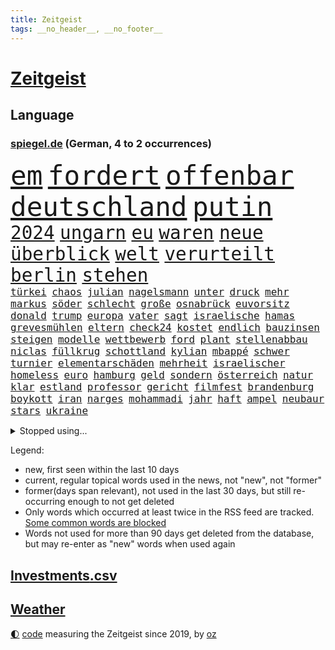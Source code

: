 ```yaml
---
title: Zeitgeist
tags: __no_header__, __no_footer__
---
```


# [Zeitgeist](https://oliz.io/zeitgeist/)

## Language

<h3><a href="https://www.spiegel.de" target="_blank">spiegel.de</a> (German, 4 to 2 occurrences)</h3>
<p style="font-family:monospace">
<span style="font-size:32pt"><a href="news_links.html#em" class="current">em</a></span>
<span style="font-size:32pt"><a href="news_links.html#fordert" class="current">fordert</a></span>
<span style="font-size:32pt"><a href="news_links.html#offenbar" class="current">offenbar</a></span>
<span style="font-size:32pt"><a href="news_links.html#deutschland" class="current">deutschland</a></span>
<span style="font-size:32pt"><a href="news_links.html#putin" class="current">putin</a></span>
<br>
<span style="font-size:22pt"><a href="news_links.html#2024" class="current">2024</a></span>
<span style="font-size:22pt"><a href="news_links.html#ungarn" class="current">ungarn</a></span>
<span style="font-size:22pt"><a href="news_links.html#eu" class="current">eu</a></span>
<span style="font-size:22pt"><a href="news_links.html#waren" class="current">waren</a></span>
<span style="font-size:22pt"><a href="news_links.html#neue" class="current">neue</a></span>
<span style="font-size:22pt"><a href="news_links.html#überblick" class="current">überblick</a></span>
<span style="font-size:22pt"><a href="news_links.html#welt" class="current">welt</a></span>
<span style="font-size:22pt"><a href="news_links.html#verurteilt" class="current">verurteilt</a></span>
<span style="font-size:22pt"><a href="news_links.html#berlin" class="current">berlin</a></span>
<span style="font-size:22pt"><a href="news_links.html#stehen" class="current">stehen</a></span>
<br>
<span style="font-size:12pt"><a href="news_links.html#türkei" class="current">türkei</a></span>
<span style="font-size:12pt"><a href="news_links.html#chaos" class="current">chaos</a></span>
<span style="font-size:12pt"><a href="news_links.html#julian" class="current">julian</a></span>
<span style="font-size:12pt"><a href="news_links.html#nagelsmann" class="current">nagelsmann</a></span>
<span style="font-size:12pt"><a href="news_links.html#unter" class="current">unter</a></span>
<span style="font-size:12pt"><a href="news_links.html#druck" class="current">druck</a></span>
<span style="font-size:12pt"><a href="news_links.html#mehr" class="current">mehr</a></span>
<span style="font-size:12pt"><a href="news_links.html#markus" class="current">markus</a></span>
<span style="font-size:12pt"><a href="news_links.html#söder" class="current">söder</a></span>
<span style="font-size:12pt"><a href="news_links.html#schlecht" class="current">schlecht</a></span>
<span style="font-size:12pt"><a href="news_links.html#große" class="current">große</a></span>
<span style="font-size:12pt"><a href="news_links.html#osnabrück" class="current">osnabrück</a></span>
<span style="font-size:12pt"><a href="news_links.html#euvorsitz" class="new">euvorsitz</a></span>
<span style="font-size:12pt"><a href="news_links.html#donald" class="current">donald</a></span>
<span style="font-size:12pt"><a href="news_links.html#trump" class="current">trump</a></span>
<span style="font-size:12pt"><a href="news_links.html#europa" class="current">europa</a></span>
<span style="font-size:12pt"><a href="news_links.html#vater" class="current">vater</a></span>
<span style="font-size:12pt"><a href="news_links.html#sagt" class="current">sagt</a></span>
<span style="font-size:12pt"><a href="news_links.html#israelische" class="current">israelische</a></span>
<span style="font-size:12pt"><a href="news_links.html#hamas" class="current">hamas</a></span>
<span style="font-size:12pt"><a href="news_links.html#grevesmühlen" class="current">grevesmühlen</a></span>
<span style="font-size:12pt"><a href="news_links.html#eltern" class="current">eltern</a></span>
<span style="font-size:12pt"><a href="news_links.html#check24" class="new">check24</a></span>
<span style="font-size:12pt"><a href="news_links.html#kostet" class="current">kostet</a></span>
<span style="font-size:12pt"><a href="news_links.html#endlich" class="current">endlich</a></span>
<span style="font-size:12pt"><a href="news_links.html#bauzinsen" class="new">bauzinsen</a></span>
<span style="font-size:12pt"><a href="news_links.html#steigen" class="current">steigen</a></span>
<span style="font-size:12pt"><a href="news_links.html#modelle" class="current">modelle</a></span>
<span style="font-size:12pt"><a href="news_links.html#wettbewerb" class="current">wettbewerb</a></span>
<span style="font-size:12pt"><a href="news_links.html#ford" class="current">ford</a></span>
<span style="font-size:12pt"><a href="news_links.html#plant" class="current">plant</a></span>
<span style="font-size:12pt"><a href="news_links.html#stellenabbau" class="current">stellenabbau</a></span>
<span style="font-size:12pt"><a href="news_links.html#niclas" class="new">niclas</a></span>
<span style="font-size:12pt"><a href="news_links.html#füllkrug" class="new">füllkrug</a></span>
<span style="font-size:12pt"><a href="news_links.html#schottland" class="current">schottland</a></span>
<span style="font-size:12pt"><a href="news_links.html#kylian" class="current">kylian</a></span>
<span style="font-size:12pt"><a href="news_links.html#mbappé" class="current">mbappé</a></span>
<span style="font-size:12pt"><a href="news_links.html#schwer" class="current">schwer</a></span>
<span style="font-size:12pt"><a href="news_links.html#turnier" class="current">turnier</a></span>
<span style="font-size:12pt"><a href="news_links.html#elementarschäden" class="current">elementarschäden</a></span>
<span style="font-size:12pt"><a href="news_links.html#mehrheit" class="current">mehrheit</a></span>
<span style="font-size:12pt"><a href="news_links.html#israelischer" class="current">israelischer</a></span>
<span style="font-size:12pt"><a href="news_links.html#homeless" class="new">homeless</a></span>
<span style="font-size:12pt"><a href="news_links.html#euro" class="current">euro</a></span>
<span style="font-size:12pt"><a href="news_links.html#hamburg" class="current">hamburg</a></span>
<span style="font-size:12pt"><a href="news_links.html#geld" class="current">geld</a></span>
<span style="font-size:12pt"><a href="news_links.html#sondern" class="current">sondern</a></span>
<span style="font-size:12pt"><a href="news_links.html#österreich" class="current">österreich</a></span>
<span style="font-size:12pt"><a href="news_links.html#natur" class="current">natur</a></span>
<span style="font-size:12pt"><a href="news_links.html#klar" class="current">klar</a></span>
<span style="font-size:12pt"><a href="news_links.html#estland" class="current">estland</a></span>
<span style="font-size:12pt"><a href="news_links.html#professor" class="current">professor</a></span>
<span style="font-size:12pt"><a href="news_links.html#gericht" class="current">gericht</a></span>
<span style="font-size:12pt"><a href="news_links.html#filmfest" class="current">filmfest</a></span>
<span style="font-size:12pt"><a href="news_links.html#brandenburg" class="current">brandenburg</a></span>
<span style="font-size:12pt"><a href="news_links.html#boykott" class="current">boykott</a></span>
<span style="font-size:12pt"><a href="news_links.html#iran" class="current">iran</a></span>
<span style="font-size:12pt"><a href="news_links.html#narges" class="current">narges</a></span>
<span style="font-size:12pt"><a href="news_links.html#mohammadi" class="current">mohammadi</a></span>
<span style="font-size:12pt"><a href="news_links.html#jahr" class="current">jahr</a></span>
<span style="font-size:12pt"><a href="news_links.html#haft" class="current">haft</a></span>
<span style="font-size:12pt"><a href="news_links.html#ampel" class="current">ampel</a></span>
<span style="font-size:12pt"><a href="news_links.html#neubaur" class="new">neubaur</a></span>
<span style="font-size:12pt"><a href="news_links.html#stars" class="current">stars</a></span>
<span style="font-size:12pt"><a href="news_links.html#ukraine" class="current">ukraine</a></span>
</p>
<details>
<summary>Stopped using...</summary>
<p class="former" style="font-size:12pt">
wünscht(1336) proteste(1335) traf(1335) anschlag(1334) infektionen(1334) positionen(1334) wirkte(1334) überwinden(1334) berichte(1333) material(1333) freien(1332) benzin(1331) entlastet(1331) freiheit(1331) genannt(1331) phase(1331) plus(1331) reihe(1331) sogenannte(1331) vergewaltigt(1331) vollständig(1331) gefährden(1330) klein(1330) londoner(1330) lust(1330) persönlich(1330) riss(1330) ermöglichen(1329) freiburg(1329) monatelang(1329) nahmen(1329) portugal(1329) rest(1329) verfolgen(1329) verfügung(1329) atmosphäre(1328) covid(1328) erdoğan(1328) forderung(1328) jobs(1328) regt(1328) solidarität(1328) treffer(1328) 29(1327) entlässt(1327) konflikte(1327) altes(1326) machthaber(1326) nahverkehr(1326) schreiben(1326) kommission(1325) sexueller(1325) sinnvoll(1325) wohnhaus(1325) ökonom(1325) aufklärung(1324) dementiert(1324) hieß(1324) mitteln(1324) verschwunden(1324) vorher(1324) 32(1323) befreien(1322) schnee(1322) geflogen(1321) irak(1321) lügen(1321) protestieren(1321) feuerwehrleute(1320) halbfinale(1320) schwierig(1320) toter(1320) ungarns(1320) viktor(1320) bestätigen(1319) design(1319) see(1319) verschwand(1319) brutal(1318) dar(1317) drastischen(1317) falschen(1317) fortgesetzt(1317) gesamten(1316) moskaus(1315) vorjahr(1315) half(1314) kindes(1314) einnahmen(1313) 1500(1312) gestürzt(1312) behalten(1311) mission(1311) 11(1310) konkrete(1310) patient(1310) änderungen(1310) spannungen(1308) müsste(1307) parallelen(1307) aufhalten(1305) frisch(1305) ausrüstung(1304) automatisch(1301) bestmarke(1301) begrüßt(1300) verhandeln(1300) gelandet(1299) wendet(1298) profis(1297) abgeschlossen(1295) gewarnt(1294) unterdessen(1293) ausgaben(1282) hitler(1265) gelangen(1260) heidelberg(1242) anna(1216) long(1150) unis(1146) felix(1096) belastung(1073) auswärtige(1062) mächtigen(1051) nachspielzeit(1021) musks(1017) liebsten(998) worum(979) halbes(959) verständigt(956) inklusive(945) unbekannter(944) schülerin(941) gestört(937) stadtteil(928) vatikan(927) auge(926) außenministerium(915) invasion(908) buschmann(898) propaganda(888) genehmigt(882) gefechte(881) geplatzt(871) schwieriger(869) zweites(865) desto(864) gezwungen(856) streik(850) herausgefunden(848) lohnen(848) positiven(847) flughäfen(845) abschaffung(841) transparenz(840) betreibt(836) 98(826) gebiete(816) baustelle(809) töchter(809) 34(808) schlechter(801) natobeitritt(792) fernen(776) jack(765) steuerhinterziehung(744) ausgebaut(740) exuspräsident(739) steuerzahler(730) justizminister(716) brasilianischen(709) bekämpft(701) krebserkrankung(700) image(698) verzeichnet(696) notruf(666) aufmerksam(659) streiks(658) peru(648) 63(646) töne(642) lettland(640) tagelang(635) lula(633) freigegeben(632) francisco(615) spiegelrecherche(612) staatsmedien(611) eineinhalb(608) gerecht(603) methoden(602) besatzung(600) großeinsatz(598) schmeckt(594) deuten(592) herrschen(589) mitarbeitern(577) eric(570) doping(566) abbauen(560) redet(557) einstige(556) stimmten(552) bewaffneten(537) gestalten(537) flogen(536) supermarkt(534) labor(533) berufseinstieg(532) kulturkampf(525) aufgelöst(524) rammt(524) al(520) fahnder(518) gebühren(516) geldgeber(504) gedenken(496) autofahren(495) floh(494) wasserstoff(494) jene(489) freiwillige(486) fluggesellschaft(484) weimar(484) jäger(479) green(478) kleinere(477) unruhe(477) beitritt(472) bewertet(472) militäreinsatz(472) zuckerberg(471) dicht(466) unterbrechung(463) lieferte(462) darmstadt(455) detail(455) ankommen(449) ungeklärt(444) parks(443) angenommen(440) dringen(440) älteren(439) dürren(432) zittern(432) angerichtet(430) kleinkind(428) kollidiert(427) betrunkener(426) kader(423) 13jährige(422) gekürt(419) adhs(414) dringt(412) gesundheitlichen(412) bekämpfung(411) amtsinhaber(410) deutlicher(410) fläche(410) härtere(410) tickets(408) lina(407) experiment(405) intensivstation(405) durften(402) forscherin(397) auffällig(395) regierungen(388) miese(382) etablierten(381) hamburgs(380) mühe(380) filmbranche(378) südkoreas(378) vergabe(378) erregt(376) angelegt(374) brandanschlag(374) mangelnden(368) vogel(368) ankurbeln(366) beruft(366) objekte(365) ausschließen(362) website(361) budget(359) aleksandar(357) erkennt(353) verrückt(352) oldenburg(347) polizeigewahrsam(344) umzusetzen(344) busfahrer(342) selben(340) greta(338) thunberg(338) massiver(337) ozean(336) warnungen(333) ehre(332) anträge(329) vertrauter(329) clemens(325) blumen(323) neubrandenburg(318) schneidet(317) marokko(315) unterscheiden(315) aufatmen(314) winfried(313) froh(312) strenger(312) wmtitel(312) maximal(307) grünheide(305) stritten(302) mächtigsten(299) torwart(297) cannabislegalisierung(295) zweifelt(295) betriebe(294) reserve(294) künstlerinnen(291) betrogen(290) anfangen(288) elversberg(287) leser(287) judenhass(285) unbeeindruckt(285) überwacht(284) hartes(283) interessant(283) mary(283) gestiegenen(282) tankstelle(282) hilfsorganisationen(281) drogenboss(280) abstiegskampf(279) drehte(279) erdtrabanten(279) saudiarabiens(279) rechtsextremisten(278) knacken(277) riesiges(277) astronomen(276) roter(276) franziska(275) ansage(274) dient(273) verfolgung(273) lahmlegen(272) zusammengebrochen(272) schlugen(271) technisch(270) young(270) neuesten(268) vertreiben(266) 99(265) reformiert(265) tvsender(263) explodierte(262) mützenich(257) zurückhaltend(254) 76(253) abgeschossen(253) belästigt(253) 1994(252) letztlich(252) flüchtlingspolitik(251) haustiere(251) darstellung(250) ecke(250) berüchtigte(249) ausbruch(247) krimineller(247) linkenpolitiker(247) rage(246) 92(244) unfaire(244) verheiratet(244) ägyptens(244) schenkt(243) erstaunliche(242) ultrarechten(242) baute(240) duo(239) grenzregion(239) unternehmens(238) verbraucherzentrale(238) mobbing(236) blätter(233) ddr(233) instrument(233) verzweifeln(233) protestierenden(232) tsg(232) medizinische(231) dunklen(229) versagt(229) streifenwagen(228) willkommen(228) offline(227) geregelt(226) nominierung(225) böse(224) großzügigen(222) jüngster(222) unterscheidet(221) kracht(217) einfachen(216) migrationshintergrund(216) bodenoffensive(215) hasses(215) munter(215) normale(215) beruhigen(213) extremistischen(213) zölle(213) luxushotel(212) spieltag(212) synagoge(212) messungen(211) garmischpartenkirchen(209) schlange(209) adam(208) herbe(208) weltlage(208) sara(207) holger(206) erkannt(203) künftige(203) recep(203) südlichen(203) tayyip(203) bewaffneter(201) stille(201) schalker(200) betroffener(199) vergebens(199) aggressiver(198) einheitliche(198) verbliebene(197) freitagmorgen(196) militärhilfen(194) signalisiert(194) kleider(193) vollständige(193) friedlich(192) aufwand(191) gazakriegs(191) barbara(190) banner(189) norwegens(187) eier(185) gazas(185) produzent(185) christlichen(184) haley(184) islamische(184) nikki(184) geklagt(183) teures(183) präsidentschaftskandidatur(182) tarifkonflikt(182) chan(181) dr(181) dfl(179) genehmigung(179) einnahme(178) gebilligt(177) geplantes(177) mutmaßlichem(177) ryan(177) vereine(177) ausgenommen(176) fach(176) mängeln(175) verdanken(175) etlichen(174) regierungskoalition(174) verabschiedung(174) energieinfrastruktur(173) wagens(173) aktienkurs(171) autokonzern(171) hochrangiger(171) versteigern(171) doku(170) notlage(170) oscarpreisträgerin(170) stralsund(169) uganda(169) vorbehalte(169) verhältnisse(168) dialoge(167) erfinder(167) trägerrakete(167) gucci(166) oberverwaltungsgericht(165) player(164) aufstellen(163) reparatur(162) simon(162) trailer(162) verzicht(162) eingegangen(161) gerungen(161) station(160) tanzt(160) beschränken(159) einstufung(157) stürmt(157) luftraum(156) natogebiet(156) on(156) auslaufen(154) diesjährige(154) schwarzgrün(154) marktmacht(153) widmen(153) inselgruppe(152) pavlović(152) schwerste(152) shoppingapp(152) unipräsidentin(152) geltend(151) bidenregierung(150) handgreiflich(150) humanitärer(150) weltgemeinschaft(149) kommandozentrale(148) spielabbruch(148) ärgern(148) masters(147) belgorod(146) designs(146) teuerung(146) therapien(146) 80000(145) bedrängt(145) dahintersteckt(144) längsten(144) schlappe(144) bombe(143) gesetzliche(143) scorsese(143) donbass(142) provokationen(142) anthony(141) kochbuchtipps(141) kiewer(140) erzielen(139) b(138) baldigen(138) gefechten(138) trotzt(138) hilfskonvoi(137) landsmann(137) sehnsucht(136) priscilla(135) unsterblich(135) langes(133) anwesend(132) katastrophal(132) lecker(132) michel(132) knicks(131) 2009(130) aneinander(130) hungersnot(130) bayerntrainer(129) begleiter(129) quälen(129) südafrikas(129) beweis(128) direkten(128) privates(127) stau(127) umgeleitet(127) absolvieren(125) gemüter(125) kanadische(125) nährt(125) rabatte(125) bestürzt(124) gefühlt(124) anmelden(123) riskiert(123) wüste(123) charlotte(122) finanzministers(122) kritischem(122) unbezahlbar(122) daheim(121) klassenfahrt(121) kleinanzeigen(121) eindrucksvoll(119) festgenommener(119) palmen(119) reichsten(119) taurus(119) formiert(118) provisorischen(118) verdiente(118) konkurrentin(117) weltpolitik(117) werteunion(117) sonderlich(116) konkretes(115) aussortiert(114) lutz(114) erleichtert(113) fressen(112) saisonende(112) jr(111) lieferanten(111) lobbyisten(111) präsidentschaftskandidat(111) raubüberfall(111) angeordnet(110) bunte(110) trieben(110) do(109) schütteln(109) widersetzt(109) massenhaften(108) solches(108) veralteten(108) zusammengekommen(108) berchtesgadener(107) esc(106) trainers(106) aberkannt(105) nationalsozialismus(105) trick(105) weichen(105) 19jähriger(104) malmö(104) yoon(104) besonderer(103) boote(103) prächtig(103) rekordtorschütze(103) riefen(103) ampelstreit(102) landschaft(102) pistorius'(102) strategische(102) zwangsarbeit(102) streamerin(101) twitch(101) usflugzeugbauer(101) benfares(100) einsehen(100) fragte(100) föderlschmid(99) homosexualität(99) sohns(99) zwölfjähriger(99) jahrelangen(98) magische(98) startklarnewsletter(98) camp(97) fever(97) historisch(97) kleinste(97) politikwissenschaftler(97) sätze(97) verschwindet(97) wiederum(97) anfeindungen(96) autoexperte(96) dudenhöffer(96) ferdinand(96) kampagnen(96) meidet(96) regionalzug(96) stallone(96) sylvester(96) zoo(96) bundesstraße(95) free(95) klärt(95) kraftwerk(95) menschenrechtsaktivistin(95) eingefangen(94) nudeln(94) nutzerinnen(94) steinen(94) lösten(93) voraussetzung(93) zusammengeschlagen(93) 1978(92) ideologie(92) michigan(92) multimillionär(92) tauscht(92) alterssicherung(91) jenseits(91) mccartney(91) mitspieler(91) propalästinensischem(91) durchsetzt(90) iw(90) kairo(90) tappen(90) viagogo(90) volksverpetzer(90) vorrücken(90) weiterverkauf(90) andy(89) ausgangs(89) bezwingt(89) esasatellit(89) fußballbundesligisten(89) geringverdiener(89) glasner(89) mls(89) neil(89) daniels(88) formen(88) linienflug(88) seltsamen(88) teslawerks(88) amtskollegen(87) durchsuchung(87) erweiterung(87) mundtot(87) pussy(87) rechtsanwalt(87) vizebürgermeister(87) fair(86) fuest(86) nyc(86) rechtslage(86) rosatom(86) schreibtisch(86) vorlieben(86) wildtiere(86) aktualisiert(85) escfinale(85) großvaters(85) handelsrouten(85) isaak(85) räumlichkeiten(85) zwangsläufig(85) ebnet(84) gequält(84) gescheiterter(84) innenraum(84) profidebüt(84) blume(83) longcovidpatienten(83) negativen(83) thriller(83) einfacher(82) lahmlegt(82) märkte(82) oberleitung(82) verweigerte(82) werkzeuge(82) anschließenden(81) beworfen(81) drehbuch(81) explizit(81) geheimpläne(81) gesichts(81) hauptverantwortliche(81) lunge(81) mongolei(81) niederländisches(81) parlamentarischen(81) platzwunde(81) roberto(81) voigt(81) f(80) flotte(80) miss(80) outfits(80) verkündeten(80) euabgeordneten(79) fachleuten(79) großbrand(79) runter(79) vancouver(79) wohnblock(79) tablet(78) bewegte(77) mail(77) ozeane(77) ringe(77) umgekippt(77) urban(77) wettbewerbs(77) hallo(76) lebenskosten(76) shoppingplattform(76) uneinheitlich(76) zielscheibe(76) ausfindig(75) bauträger(75) dokumenten(75) gefrorene(75) fliegende(74) mitgenommen(74) republikanischen(74) taumelt(74) verachtung(74) waymo(74) android(73) filmschaffende(73) flugzeugbauer(73) kaputt(73) superbowlchampion(73) wartete(73) afdschiedsgericht(72) auftreten(72) autoindustrie(72) begeben(72) europapolitiker(72) francis(72) intensiv(72) malaysia(72) nicolaus(72) raffinerie(72) speichern(72) subkultur(72) abitur(71) belange(71) betrügern(71) blogs(71) fernsehsender(71) grünenabgeordneter(71) halbzeit(71) richtlinien(71) erlegt(70) mangelware(70) nichte(70) vertritt(70) geschoben(69) jeff(69) netflixsequel(69) polizeipräsenz(69) sandler(69) verängstigte(69) cyberangriffen(68) diente(68) gefallener(68) kyriakos(68) laufsteg(68) mitsotakis(68) schusselig(68) beschaffte(67) boxer(67) familienleben(67) hilfsgütern(67) op(67) slash(67) steilvorlage(67) arkadi(66) beschlagnahmung(66) borissow(66) diagnostiziert(66) fürsprecher(66) lärm(66) nazispruch(66) roskosmoschef(66) schreitet(66) starliner(66) wolosch(66) 2003(65) besiegelt(65) dopings(65) gedauert(65) gegenseitigen(65) gelüftet(65) pumpen(65) afdabgeordneter(64) angedeutet(64) dominik(64) hetzer(64) kategorien(64) systematische(64) umbenannt(64) untätigkeit(64) beläuft(63) heimeuropameisterschaft(63) justizministerin(63) privatanleger(63) präsidentschaftskandidaten(63) sina(63) binoche(62) gattin(62) geldhäuser(62) großspende(62) juliette(62) kostspielig(62) waschen(62) exbundesligaprofi(61) flossen(61) geprägten(61) intransparent(61) kurzvideoapp(61) rührt(61) streich(61) tauschte(61) terrororganisationen(61) unvermittelt(61) denker(60) fertiggestellt(60) gesetzes(60) klimaprotest(60) netzwerken(60) parteifreunde(60) tennissuperstar(60) variationen(60) widmet(60) bö(59) dietrich(59) friedensnobelpreisträgerin(59) gegenverkehr(59) gruß(59) klimaschützer(59) space(59) verruf(59) bauarbeiten(58) bedacht(58) riskieren(58) spezialisten(58) staatschefs(58) comedy(57) einzugestehen(57) preisträgerin(57) gesteht(56) protestcamp(56) 105(55) belebt(55) bewaffnet(55) bundespolizist(55) entschärfen(55) expartner(55) fangen(55) mini(55) protests(55) bookingcom(54) gebannt(54) gremiums(54) harsch(54) kahlen(54) konvoi(54) machtapparat(54) streichs(54) uswaffen(54) zeitlos(54) ausbremst(53) bergankunft(53) immobilienkonzern(53) instrumentalisiert(53) leverkusener(53) ruhrgebiet(53) schreckmoment(53) sms(53) wurm(53) andrich(52) campen(52) grauen(52) gutachten(52) modeindustrie(52) frechheit(51) gerüst(51) grundsteuerreform(51) intensiviert(51) atomkraft(50) sehe(50) befördern(49) irreführende(49) rabatthöhen(49) se(49) sozialausgaben(49) speisen(49) hollywoodschauspielerin(48) kinderzimmer(48) kirchen(48) torpedieren(48) anlegestelle(47) anzug(47) crow(47) geringerer(47) grenzstadt(47) sheryl(47) zöllen(47) ölraffinerie(47) angeschossen(46) busunglück(46) luftschlag(46) prägt(46) witz(46) dárdai(45) gemerkt(45) meines(45) milliardenbetrag(45) pál(45) zweistelliger(45) 63jährigen(44) derjenigen(44) kurdischen(44) uran(44) gewalttäter(43) knallen(43) obdachlosen(43) schlepper(43) schmecke(43) überwachen(43) gefängnisses(42) geredet(42) maddieverdächtigen(42) selfie(42) strandbad(42) ökonomin(42) batterie(41) brandgefährlich(41) frischer(41) jahrzehntealte(41) leitungen(41) spannender(41) gegenwehr(40) vergeht(40) werbekunden(40) avancierte(39) dildo(39) ertragen(39) kontrovers(39) ministeriums(39) schikane(39) selbstfahrende(39) stuhl(39) bahnstrecke(38) düstere(38) entbunden(38) stromnetz(38) trucks(38) verlassene(38) abiturprüfungen(37) college(37) filmindustrie(37) veranstaltet(37) agentengesetz(36) gemalt(36) georgische(36) größeres(36) jehovas(36) plakate(36) speziellen(36) usbehörde(36) vereinbaren(36) weigerte(36) wohnungsnot(36) abnehmen(35) doppelnamen(35) losung(35) mcdonalds(35) mischt(35) protestaufruf(35) queer(35) schönes(35) vorhergesagt(35) aufhebung(34) scheffler(34) scottie(34) stausee(34) zugeschlagen(34) angreift(33) beitragen(33) chili(33) fahrverbote(33) gelungene(33) spieltage(33) verirrt(33) angedacht(32) baumeister(32) begegnungen(32) bewundern(32) erstattete(32) expertenkommission(32) jeher(32) salosung(32) ausgebremst(31) deckte(31) geschlechtseintrag(31) hafencity(31) nonbinäre(31) sauftouristen(31) setze(31) wohlhabende(31) überstunden(31) afdlandtagsabgeordneter(30) auswärtiges(30) gezielten(30) klug(30) techkonzern(30) abzusehen(29) attackierte(29) beinen(29) einkaufszentrum(29) indiana(29) juventus(29) kommentare(29) leitkultur(29) mittelfeldspieler(29) pomp(29) rushdie(29) spitzenklub(29) stalking(29) ungewollt(29) veranstaltungen(29) wortgefecht(29) auktionshäuser(28) berührend(28) eroberten(28) flügen(28) gewinnern(28) strafbar(28) wovor(28) bundesligasaison(27) georgisches(27) hals(27) neunjährigen(27) sexszenen(27) afdpolitikers(26) alkoholisierter(26) bauministerin(26) dumpingpreise(26) eurozone(26) nachziehen(26) schwerelosigkeit(26) umfahren(26) unterschätzten(26) verwendete(26) weiterbetrieb(26) abbild(25) abschottung(25) ausgeführt(25) mutterschutz(25) vereinen(25) videoschiedsrichter(25) wahlrechtsreform(25) wirt(25) aufschrei(24) beantworten(24) megastar(24) mythen(24) weibchen(24) fußballromantiker(23) martens(23) psychologen(23) roger(23) wandel(23) eskalieren(22) luxusmarken(22) stabilisiert(22) traditionsklub(22) urologin(22) videobeweis(22) virologe(22) arian(21) blingbling(21) gazaprotesten(21) gerüchten(21) kzgedenkstätte(21) lockern(21) rangnick(21) rechtfertigen(21) sachsenhausen(21) südlibanon(21) films(20) früheres(20) kindesentziehung(20) mitarbeitenden(20) nullerjahren(20) unglaublich(20) ankara(19) eukommissar(19) fdpparteitag(19) tonne(19) bremervörde(18) filmproduzent(18) literaturnobelpreisträgerin(18) nflprofi(18) rätselhaft(18) vergangenem(18) blues(17) exbeatle(17) handelspartner(17) kooperieren(17) kristi(17) mindestlohns(17) noem(17) schenk(17) schwört(17) totenköpfe(17) 1400(16) dienstwaffe(16) geiselvideo(16) kulturgut(16) renaissance(16) schulsport(16) sky(16) überresten(16) entfernung(15) haushaltsstreit(15) kreuzberg(15) modernisieren(15) suchaktion(15) taktische(15) enthüllungen(14) invasoren(14) kommerziellen(14) kurzarbeit(14) schlägertrupps(14) sechsjährigen(14) unerwarteter(14) verdachtsfall(14) vizekandidatin(14) zerbi(14) abstiegsgefahr(13) aufgeweicht(13) grimm(13) serap(13) stromtrassen(13) trieb(13) ankommende(12) brokstedtmesserangriff(12) eröffnen(12) geopolitisch(12) papiere(12) polarisiert(12) wasserstraße(12) wertet(12) depardieu(11) gérard(11) islamistendemo(11) mitgliedschaft(11) rentenalter(11) tunesien(11)
</p>
</details>
<p>Legend:
<ul>
<li><span class="new">new</span>, first seen within the last 10 days</li>
<li><span class="current">current</span>, regular topical words used in the news, not "new", not "former"</li>
<li><span class="former">former(days span relevant)</span>, not used in the last 30 days, but still re-occurring enough to not get deleted</li>
<li>Only words which occurred at least twice in the RSS feed are tracked. <a href="language/filters.py">Some common words are blocked</a></li>
<li>Words not used for more than 90 days get deleted from the database, but may re-enter as "new" words when used again</li>
</ul>
</p>

## [Investments](investments.html)[.csv](investments.csv)

## [Weather](weather.html)

<footer>
<a href="javascript:toggleTheme()" class="nav">🌓</a>
<a href="https://github.com/ooz/zeitgeist">code</a> measuring the Zeitgeist since 2019, by <a href="https://oliz.io">oz</a>
</footer>
